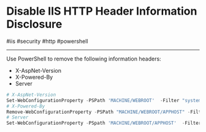 # Disable IIS HTTP Header Information Disclosure

#iis #security #http #powershell

-----

Use PowerShell to remove the following information headers:

- X-AspNet-Version
- X-Powered-By
- Server

```powershell 
# X-AspNet-Version
Set-WebConfigurationProperty -PSPath 'MACHINE/WEBROOT'  -Filter "system.web/httpRuntime" -Name "enableVersionHeader" -Value "False"
# X-Powered-By
Remove-WebConfigurationProperty -PSPath "MACHINE/WEBROOT/APPHOST" -Filter "system.webServer/httpProtocol/customHeaders" -Name . -AtElement @{name='X-Powered-By'}
# Server
Set-WebConfigurationProperty -PSpath 'MACHINE/WEBROOT/APPHOST'  -Filter "system.webServer/security/requestFiltering" -Name "removeServerHeader" -Value "True"
```
